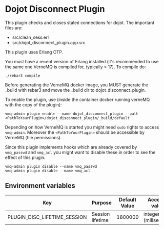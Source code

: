 # Dojot Disconnect Plugin

This plugin checks and closes staled connections for dojot. The important files are:

- src/clean_sess.erl
- src/dojot_disconnect_plugin.app.src

This plugin uses Erlang OTP.


You must have a recent version of Erlang installed (it's recommended to use the
same one VerneMQ is compiled for, typically > 17). To compile do:

    ./rebar3 compile

Before generating the VerneMQ docker image, you MUST generate the _build with rebar3 and move the _build dir to dojot_disconnect_plugin.

To enable the plugin, use (inside the container docker running verneMQ with the copy of the plugin):

    vmq-admin plugin enable --name dojot_disconnect_plugin --path <PathToYourPlugin>/dojot_disconnect_plugin/_build/default

Depending on how VerneMQ is started you might need ``sudo`` rights to access ``vmq-admin``.
Moreover the ``<PathToYourPlugin>`` should be accessible by VerneMQ (file permissions).

Since this plugin implements hooks which are already covered by
``vmq_passwd`` and ``vmq_acl`` you might want to disable these in order to see
the effect of this plugin.

    vmq-admin plugin disable --name vmq_passwd
    vmq-admin plugin disable --name vmq_acl


## **Environment variables**

Key                      | Purpose                                                       | Default Value  | Accepted values
-----------------------  | --------------------------------------------------------------| -------------- |-------------------------
PLUGIN_DISC_LIFETIME_SESSION    | Session lifetime                                                | 1800000    | integer (miliseconds)

